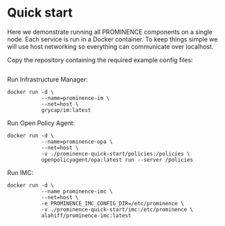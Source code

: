 # Quick start
Here we demonstrate running all PROMINENCE components on a single node. Each service is run in a Docker container. To keep things simple we will use host networking so everything can communicate over localhost.

Copy the repository containing the required example config files:
```
```
Run Infrastructure Manager:
```
docker run -d \
           --name=prominence-im \
           --net=host \
           grycap/im:latest
```
Run Open Policy Agent:
```
docker run -d \
           --name=prominence-opa \
           --net=host \
           -v ./prominence-quick-start/policies:/policies \
           openpolicyagent/opa:latest run --server /policies
```

Run IMC:
```
docker run -d \
           --name prominence-imc \
           --net=host \
           -e PROMINENCE_IMC_CONFIG_DIR=/etc/prominence \
           -v ./prominence-quick-start/imc:/etc/prominence \
           alahiff/prominence-imc:latest
```           
